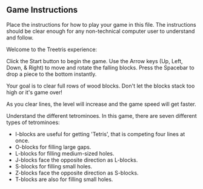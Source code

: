 ## Game Instructions

Place the instructions for how to play your game in this file.  The instructions should be clear enough for any non-technical computer user to understand and follow.

Welcome to the Treetris experience:

Click the Start button to begin the game. Use the Arrow keys (Up, Left, Down, & Right) to move and rotate the falling blocks. Press the Spacebar to drop a piece to the bottom instantly.

Your goal is to clear full rows of wood blocks. Don't let the blocks stack too high or it's game over! 

As you clear lines, the level will increase and the game speed will get faster.

Understand the different tetrominoes. In this game, there are seven different types of tetrominoes:
- I-blocks are useful for getting 'Tetris', that is competing four lines at once.
- O-blocks for filling large gaps.
- L-blocks for filling medium-sized holes.
- J-blocks face the opposite direction as L-blocks.
- S-blocks for filling small holes.
- Z-blocks face the opposite direction as S-blocks.
- T-blocks are also for filling small holes.
